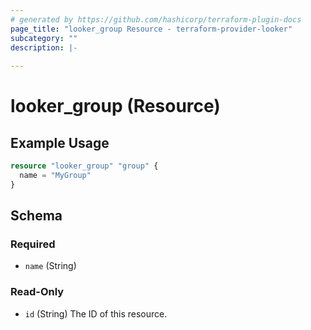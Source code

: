 ```yaml
---
# generated by https://github.com/hashicorp/terraform-plugin-docs
page_title: "looker_group Resource - terraform-provider-looker"
subcategory: ""
description: |-
  
---
```


# looker_group (Resource)



## Example Usage

```terraform
resource "looker_group" "group" {
  name = "MyGroup"
}
```

<!-- schema generated by tfplugindocs -->
## Schema

### Required

- `name` (String)

### Read-Only

- `id` (String) The ID of this resource.


